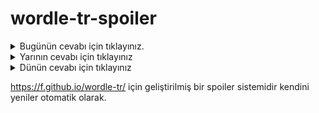 # wordle-tr-spoiler

<details>
  <summary>Bugünün cevabı için tıklayınız.</summary>
  <br>
    <b> kopça </b>
</details>

<details>
  <summary>Yarının cevabı için tıklayınız</summary>
  <br>
   <b> yanık </b>
</details>

<details>
  <summary>Dünün cevabı için tıklayınız </summary>
  <br>
  <b> meful </b>
</details>

https://f.github.io/wordle-tr/ için geliştirilmiş bir spoiler sistemidir kendini yeniler otomatik olarak.

